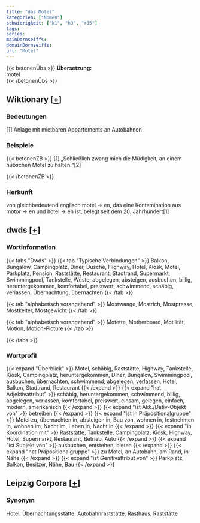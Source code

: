```yaml
---
title: "das Motel"
kategorien: ["Nomen"]
schwierigkeit: ["k1", "h3", "r15"]
tags:
series:
mainDornseiffs:
domainDornseiffs:
url: "Motel"
---
```


{{< betonenÜbs >}}
**Übersetzung:**  
motel  
{{< /betonenÜbs >}}

## Wiktionary [[+](https://de.wiktionary.org/wiki/Motel)]

### Bedeutungen
[1] Anlage mit mietbaren Appartements an Autobahnen  

### Beispiele
{{< betonenZB >}}
[1] „Schließlich zwang mich die Müdigkeit, an einem hübschen Motel zu halten.“[2]  

{{< /betonenZB >}}
### Herkunft
von gleichbedeutend englisch motel → en, das eine Kontamination aus motor → en und hotel → en ist, belegt seit dem 20. Jahrhundert[1]  



## dwds [[+](https://www.dwds.de/wb/Motel)]

### Wortinformation
{{< tabs "Dwds" >}}
{{< tab "Typische Verbindungen" >}}
Balkon, Bungalow, Campingplatz, Diner, Dusche, Highway, Hotel, Kiosk, Motel, Parkplatz, Pension, Raststätte, Restaurant, Stadtrand, Supermarkt, Swimmingpool, Tankstelle, Wüste, abgelegen, absteigen, ausbuchen, billig, heruntergekommen, komfortabel, preiswert, schwimmend, schäbig, verlassen, Übernachtung, übernachten
{{< /tab >}}

{{< tab "alphabetisch vorangehend" >}}
Mostwaage, Mostrich, Mostpresse, Mostkelter, Mostgewicht
{{< /tab >}}

{{< tab "alphabetisch vorangehend" >}}
Motette, Motherboard, Motilität, Motion, Motion-Picture
{{< /tab >}}

{{< /tabs >}}

### Wortprofil
{{< expand "Überblick" >}} Motel, schäbig, Raststätte, Highway, Tankstelle, Kiosk, Campingplatz, heruntergekommen, Diner, Bungalow, Swimmingpool, ausbuchen, übernachten, schwimmend, abgelegen, verlassen, Hotel, Balkon, Stadtrand, Restaurant {{< /expand >}}
{{< expand "hat Adjektivattribut" >}} schäbig, heruntergekommen, schwimmend, billig, abgelegen, verlassen, komfortabel, preiswert, einsam, gelegen, einfach, modern, amerikanisch {{< /expand >}}
{{< expand "ist Akk./Dativ-Objekt von" >}} betreiben {{< /expand >}}
{{< expand "ist in Präpositionalgruppe" >}} Motel zu, übernachten in, absteigen in, Bau von, wohnen in, festnehmen in, wohnen im, Nacht im, Leben in, Nacht in {{< /expand >}}
{{< expand "in Koordination mit" >}} Raststätte, Tankstelle, Campingplatz, Kiosk, Highway, Hotel, Supermarkt, Restaurant, Betrieb, Auto {{< /expand >}}
{{< expand "ist Subjekt von" >}} ausbuchen, entstehen, bieten {{< /expand >}}
{{< expand "hat Präpositionalgruppe" >}} zu Motel, an Autobahn, am Rand, in Nähe {{< /expand >}}
{{< expand "ist Genitivattribut von" >}} Parkplatz, Balkon, Besitzer, Nähe, Bau {{< /expand >}}

## Leipzig Corpora [[+](https://corpora.uni-leipzig.de/en/res?word=Motel&corpusId=deu_newscrawl-public_2018)]


### Synonym
Hotel, Übernachtungsstätte, Autobahnraststätte, Rasthaus, Raststätte

